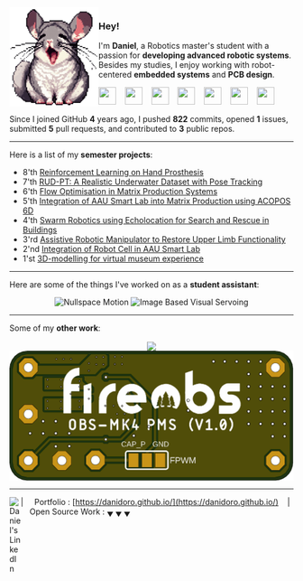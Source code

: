 <img align="left" src="images/chin_yawn.png">

### Hey!

I'm **Daniel**, a Robotics master's student with a passion for **developing advanced robotic systems**. Besides my studies, I enjoy working with robot-centered **embedded systems** and **PCB design**.

<!--[![views](https://komarev.com/ghpvc/?username=DaniDoro&style=flat&color=313131&label=views&abbreviated=true)](https://github.com/DaniDoro)\-->
<img height="31" width="31" src="https://cdn.simpleicons.org/cplusplus" /> &nbsp;&nbsp; <img height="31" width="31" src="https://cdn.simpleicons.org/python" /> &nbsp;&nbsp; <img height="31" width="31" src="https://cdn.simpleicons.org/arduino" /> &nbsp;&nbsp; <img height="31" width="31" src="https://cdn.simpleicons.org/ros" /> &nbsp;&nbsp; <img height="31" width="31" src="https://cdn.simpleicons.org/docker" /> &nbsp;&nbsp; <img height="31" width="31" src="https://cdn.simpleicons.org/git" /> &nbsp;&nbsp; <img height="31" width="31" src="https://cdn.simpleicons.org/ubuntu" />

Since I joined GitHub **4** years ago, I pushed **822** commits, opened **1** issues, submitted **5** pull requests, and contributed to **3** public repos.

----

Here is a list of my **semester projects**:
- 8'th <a href="https://github.com/RoboticsAAU/hand_prosthesis_rl_control_pkgs.git">Reinforcement Learning on Hand Prosthesis</a>
- 7'th <a href="https://github.com/RoboticsAAU-Master/UnderwaterMapping.git">RUD-PT: A Realistic Underwater Dataset with Pose Tracking</a>
- 6'th <a href="https://github.com/RoboticsAAU/MatrixProductionV2.git">Flow Optimisation in Matrix Production Systems</a>
- 5'th <a href="https://github.com/RoboticsAAU/MatrixProduction.git">Integration of AAU Smart Lab into Matrix Production using ACOPOS 6D</a>
- 4'th <a href="https://github.com/RoboticsAAU/EchoLocalisation.git">Swarm Robotics using Echolocation for Search and Rescue in Buildings</a>
- 3'rd <a href="https://github.com/RoboticsAAU/CrustCrawler.git">Assistive Robotic Manipulator to Restore Upper Limb Functionality</a>
- 2'nd <a href="https://github.com/RoboticsAAU/Simulation-of-robot-cell-for-AAU-Smart-Lab.git">Integration of Robot Cell in AAU Smart Lab</a>
- 1'st <a href="https://github.com/Blueguardian/rob337-p1.git">3D-modelling for virtual museum experience</a>

----

Here are some of the things I've worked on as a **student assistant**:

<div align="center">
    <img src="images/nullspace_motion.gif" alt="Nullspace Motion" height="250"/>
    <img src="images/IBVS.gif" alt="Image Based Visual Servoing" height="250"/>
</div>

----

Some of my **other work**:
<div align="center">
  <img align="center" src="images/quadruped.gif" height="230">
  <img align="center" src="images/MK4_PMS.gif" height="230">
</div>

----

<!--<a href="TWITTER_LINK">
  <img align="left" alt="Daniel's Twitter" width="20px" src="https://simpleicons.now.sh/twitter/495f7e" />
</a> -->
<!-- <a href="INSTA_LINK">
  <img align="left" alt="Daniel's Instagram" width="20px" src="https://simpleicons.now.sh/instagram/495f7e" />
</a> -->
<!-- <a href="FACEBOOK_LINK">
  <img align="left" alt="Daniel's Instagram" width="20px" src="https://simpleicons.now.sh/instagram/495f7e" />
</a> -->
<a href="https://www.linkedin.com/in/daniel-doroshenko/">
  <img align="left" alt="Daniel's LinkedIn" width="20px" src="https://simpleicons.now.sh/linkedin/495f7e" />
</a>


| &nbsp;&nbsp;&nbsp; Portfolio : [https://danidoro.github.io/](https://danidoro.github.io/) &nbsp;&nbsp;&nbsp;|&nbsp;&nbsp;&nbsp; Open Source Work : <sub>&#9660; &#9660; &#9660;</sub>
